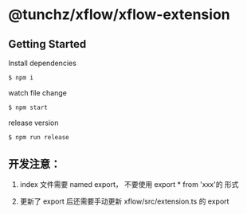 # @tunchz/xflow/xflow-extension

## Getting Started

Install dependencies

```bash
$ npm i
```

watch file change

```bash
$ npm start
```

release version

```bash
$ npm run release
```

## 开发注意：

1. index 文件需要 named export， 不要使用 export \* from 'xxx'的 形式

2. 更新了 export 后还需要手动更新 xflow/src/extension.ts 的 export
